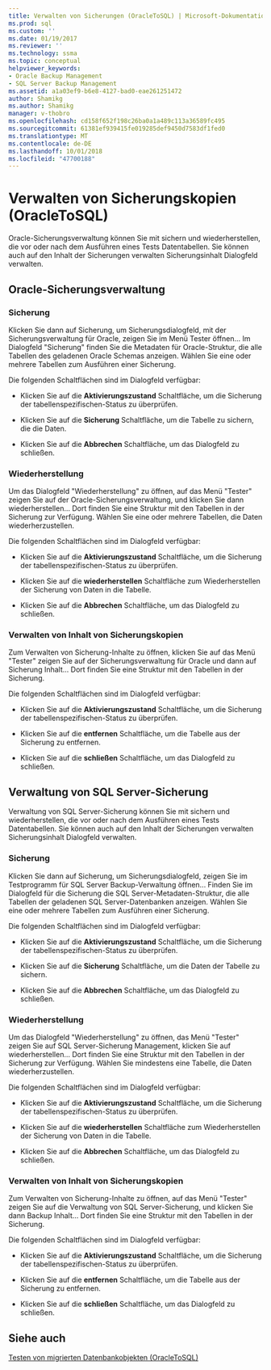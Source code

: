 ```yaml
---
title: Verwalten von Sicherungen (OracleToSQL) | Microsoft-Dokumentation
ms.prod: sql
ms.custom: ''
ms.date: 01/19/2017
ms.reviewer: ''
ms.technology: ssma
ms.topic: conceptual
helpviewer_keywords:
- Oracle Backup Management
- SQL Server Backup Management
ms.assetid: a1a03ef9-b6e8-4127-bad0-eae261251472
author: Shamikg
ms.author: Shamikg
manager: v-thobro
ms.openlocfilehash: cd158f652f198c26ba0a1a489c113a36589fc495
ms.sourcegitcommit: 61381ef939415fe019285def9450d7583df1fed0
ms.translationtype: MT
ms.contentlocale: de-DE
ms.lasthandoff: 10/01/2018
ms.locfileid: "47700188"
---
```

# <a name="managing-backups-oracletosql"></a>Verwalten von Sicherungskopien (OracleToSQL)
Oracle-Sicherungsverwaltung können Sie mit sichern und wiederherstellen, die vor oder nach dem Ausführen eines Tests Datentabellen. Sie können auch auf den Inhalt der Sicherungen verwalten Sicherungsinhalt Dialogfeld verwalten.  
  
## <a name="oracle-backup-management"></a>Oracle-Sicherungsverwaltung  
  
### <a name="backup"></a>Sicherung  
Klicken Sie dann auf Sicherung, um Sicherungsdialogfeld, mit der Sicherungsverwaltung für Oracle, zeigen Sie im Menü Tester öffnen... Im Dialogfeld "Sicherung" finden Sie die Metadaten für Oracle-Struktur, die alle Tabellen des geladenen Oracle Schemas anzeigen. Wählen Sie eine oder mehrere Tabellen zum Ausführen einer Sicherung.  
  
Die folgenden Schaltflächen sind im Dialogfeld verfügbar:  
  
-   Klicken Sie auf die **Aktivierungszustand** Schaltfläche, um die Sicherung der tabellenspezifischen-Status zu überprüfen.  
  
-   Klicken Sie auf die **Sicherung** Schaltfläche, um die Tabelle zu sichern, die die Daten.  
  
-   Klicken Sie auf die **Abbrechen** Schaltfläche, um das Dialogfeld zu schließen.  
  
### <a name="restore"></a>Wiederherstellung  
Um das Dialogfeld "Wiederherstellung" zu öffnen, auf das Menü "Tester" zeigen Sie auf der Oracle-Sicherungsverwaltung, und klicken Sie dann wiederherstellen... Dort finden Sie eine Struktur mit den Tabellen in der Sicherung zur Verfügung. Wählen Sie eine oder mehrere Tabellen, die Daten wiederherzustellen.  
  
Die folgenden Schaltflächen sind im Dialogfeld verfügbar:  
  
-   Klicken Sie auf die **Aktivierungszustand** Schaltfläche, um die Sicherung der tabellenspezifischen-Status zu überprüfen.  
  
-   Klicken Sie auf die **wiederherstellen** Schaltfläche zum Wiederherstellen der Sicherung von Daten in die Tabelle.  
  
-   Klicken Sie auf die **Abbrechen** Schaltfläche, um das Dialogfeld zu schließen.  
  
### <a name="managing-backup-contents"></a>Verwalten von Inhalt von Sicherungskopien  
Zum Verwalten von Sicherung-Inhalte zu öffnen, klicken Sie auf das Menü "Tester" zeigen Sie auf der Sicherungsverwaltung für Oracle und dann auf Sicherung Inhalt... Dort finden Sie eine Struktur mit den Tabellen in der Sicherung.  
  
Die folgenden Schaltflächen sind im Dialogfeld verfügbar:  
  
-   Klicken Sie auf die **Aktivierungszustand** Schaltfläche, um die Sicherung der tabellenspezifischen-Status zu überprüfen.  
  
-   Klicken Sie auf die **entfernen** Schaltfläche, um die Tabelle aus der Sicherung zu entfernen.  
  
-   Klicken Sie auf die **schließen** Schaltfläche, um das Dialogfeld zu schließen.  
  
## <a name="sql-server-backup-management"></a>Verwaltung von SQL Server-Sicherung  
Verwaltung von SQL Server-Sicherung können Sie mit sichern und wiederherstellen, die vor oder nach dem Ausführen eines Tests Datentabellen. Sie können auch auf den Inhalt der Sicherungen verwalten Sicherungsinhalt Dialogfeld verwalten.  
  
### <a name="backup"></a>Sicherung  
Klicken Sie dann auf Sicherung, um Sicherungsdialogfeld, zeigen Sie im Testprogramm für SQL Server Backup-Verwaltung öffnen... Finden Sie im Dialogfeld für die Sicherung die SQL Server-Metadaten-Struktur, die alle Tabellen der geladenen SQL Server-Datenbanken anzeigen. Wählen Sie eine oder mehrere Tabellen zum Ausführen einer Sicherung.  
  
Die folgenden Schaltflächen sind im Dialogfeld verfügbar:  
  
-   Klicken Sie auf die **Aktivierungszustand** Schaltfläche, um die Sicherung der tabellenspezifischen-Status zu überprüfen.  
  
-   Klicken Sie auf die **Sicherung** Schaltfläche, um die Daten der Tabelle zu sichern.  
  
-   Klicken Sie auf die **Abbrechen** Schaltfläche, um das Dialogfeld zu schließen.  
  
### <a name="restore"></a>Wiederherstellung  
Um das Dialogfeld "Wiederherstellung" zu öffnen, das Menü "Tester" zeigen Sie auf SQL Server-Sicherung Management, klicken Sie auf wiederherstellen... Dort finden Sie eine Struktur mit den Tabellen in der Sicherung zur Verfügung. Wählen Sie mindestens eine Tabelle, die Daten wiederherzustellen.  
  
Die folgenden Schaltflächen sind im Dialogfeld verfügbar:  
  
-   Klicken Sie auf die **Aktivierungszustand** Schaltfläche, um die Sicherung der tabellenspezifischen-Status zu überprüfen.  
  
-   Klicken Sie auf die **wiederherstellen** Schaltfläche zum Wiederherstellen der Sicherung von Daten in die Tabelle.  
  
-   Klicken Sie auf die **Abbrechen** Schaltfläche, um das Dialogfeld zu schließen.  
  
### <a name="managing-backup-contents"></a>Verwalten von Inhalt von Sicherungskopien  
Zum Verwalten von Sicherung-Inhalte zu öffnen, auf das Menü "Tester" zeigen Sie auf die Verwaltung von SQL Server-Sicherung, und klicken Sie dann Backup Inhalt... Dort finden Sie eine Struktur mit den Tabellen in der Sicherung.  
  
Die folgenden Schaltflächen sind im Dialogfeld verfügbar:  
  
-   Klicken Sie auf die **Aktivierungszustand** Schaltfläche, um die Sicherung der tabellenspezifischen-Status zu überprüfen.  
  
-   Klicken Sie auf die **entfernen** Schaltfläche, um die Tabelle aus der Sicherung zu entfernen.  
  
-   Klicken Sie auf die **schließen** Schaltfläche, um das Dialogfeld zu schließen.  
  
## <a name="see-also"></a>Siehe auch  
[Testen von migrierten Datenbankobjekten &#40;OracleToSQL&#41;](../../ssma/oracle/testing-migrated-database-objects-oracletosql.md)  
  
